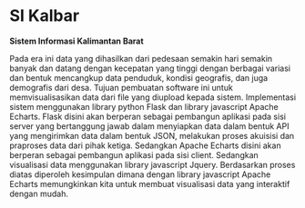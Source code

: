 # SI Kalbar
**Sistem Informasi Kalimantan Barat**

Pada era ini data yang dihasilkan dari pedesaan semakin hari semakin banyak dan datang dengan kecepatan yang tinggi dengan berbagai variasi dan bentuk mencangkup data penduduk, kondisi geografis, dan juga demografis dari desa. Tujuan pembuatan software ini untuk memvisualisasikan data dari file yang diupload kepada sistem. Implementasi sistem menggunakan library python Flask dan library javascript Apache Echarts. Flask disini akan berperan sebagai pembangun aplikasi pada sisi server yang bertanggung jawab dalam menyiapkan data dalam bentuk API yang mengirimkan data dalam bentuk JSON, melakukan proses akuisisi dan praproses data dari pihak ketiga. Sedangkan Apache Echarts disini akan berperan sebagai pembangun aplikasi pada sisi client. Sedangkan visualisasi data menggunakan library javascript Jquery. Berdasarkan proses diatas diperoleh kesimpulan dimana dengan library javascript Apache Echarts memungkinkan kita untuk membuat visualisasi data yang interaktif dengan mudah. 